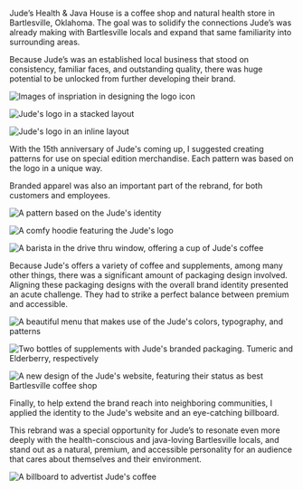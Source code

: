 Jude’s Health & Java House is a coffee shop and natural health store in Bartlesville, Oklahoma. The goal was to solidify the connections Jude’s was already making with Bartlesville locals and expand that same familiarity into surrounding areas.

Because Jude’s was an established local business that stood on consistency, familiar faces, and outstanding quality, there was huge potential to be unlocked from further developing their brand.

![Images of inspriation in designing the logo icon](/_assets/images/judes/judes-icon-process.jpg)

![Jude's logo in a stacked layout](/_assets/images/judes/judes-stacked.svg)

![Jude's logo in an inline layout](/_assets/images/judes/judes-inline.svg)

With the 15th anniversary of Jude's coming up, I suggested creating patterns for use on special edition merchandise. Each pattern was based on the logo in a unique way.

Branded apparel was also an important part of the rebrand, for both customers and employees.

![A pattern based on the Jude's identity](/_assets/images/judes/judes-pattern-1.svg)

![A comfy hoodie featuring the Jude's logo](/_assets/images/judes/judes-hoodie.jpg)

![A barista in the drive thru window, offering a cup of Jude's coffee](/_assets/images/judes/judes-drive-thru.jpg)

Because Jude's offers a variety of coffee and supplements, among many other things, there was a significant amount of packaging design involved. Aligning these packaging designs with the overall brand identity presented an acute challenge. They had to strike a perfect balance between premium and accessible.

![A beautiful menu that makes use of the Jude's colors, typography, and patterns](/_assets/images/judes/judes-menu.jpg)

![Two bottles of supplements with Jude's branded packaging. Tumeric and Elderberry, respectively](/_assets/images/judes/judes-supplements.jpg)

![A new design of the Jude's website, featuring their status as best Bartlesville coffee shop](/_assets/images/judes/judes-website.jpg)

Finally, to help extend the brand reach into neighboring communities, I applied the identity to the Jude's website and an eye-catching billboard.

This rebrand was a special opportunity for Jude’s to resonate even more deeply with the health-conscious and java-loving Bartlesville locals, and stand out as a natural, premium, and accessible personality for an audience that cares about themselves and their environment.

![A billboard to advertist Jude's coffee](/_assets/images/judes/judes-billboard.jpg)